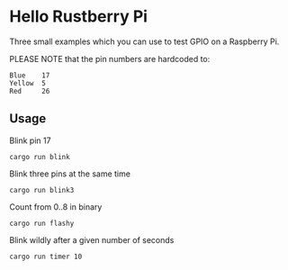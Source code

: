 # Hello Rustberry Pi

Three small examples which you can use to test GPIO
on a Raspberry Pi.  

PLEASE NOTE that the pin numbers are hardcoded to:

```
Blue    17
Yellow  5
Red     26
```

## Usage

Blink pin 17

`cargo run blink`

Blink three pins at the same time

`cargo run blink3`

Count from 0..8 in binary

`cargo run flashy`

Blink wildly after a given number of seconds

`cargo run timer 10`
